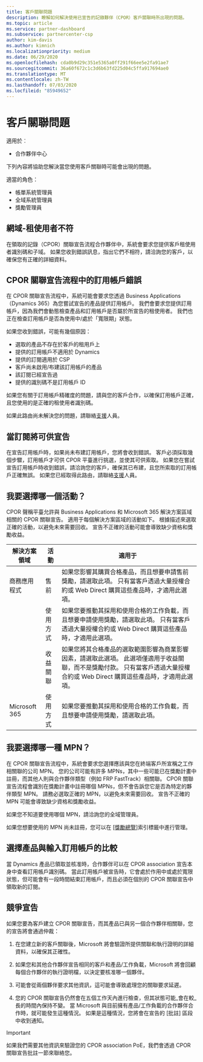 ```yaml
---
title: 客戶關聯問題
description: 瞭解如何解決使用已宣告的記錄夥伴（CPOR）客戶關聯時所出現的問題。
ms.topic: article
ms.service: partner-dashboard
ms.subservice: partnercenter-csp
author: kim-davis
ms.author: kimnich
ms.localizationpriority: medium
ms.date: 06/29/2020
ms.openlocfilehash: cda0b9d29c351e5365a0ff291f66ee5e2fa91ae7
ms.sourcegitcommit: 36a60f672c1c3d6b63fd225d04c5ffa917694ae0
ms.translationtype: MT
ms.contentlocale: zh-TW
ms.lasthandoff: 07/03/2020
ms.locfileid: "85949652"
---
```

# <a name="customer-association-issues"></a>客戶關聯問題

適用於︰

- 合作夥伴中心

下列內容將協助您解決當您使用客戶關聯時可能會出現的問題。

適當的角色：

- 帳單系統管理員
- 全域系統管理員
- 獎勵管理員

## <a name="domain-tenant-mismatch"></a>網域-租使用者不符

在領取的記錄（CPOR）關聯宣告流程合作夥伴中，系統會要求您提供客戶租使用者識別碼和子域。 如果您收到錯誤訊息，指出它們不相符，請洽詢您的客戶，以確保您有正確的詳細資料。

## <a name="subscription-errors-in-the-cpor-association-claim-flow"></a>CPOR 關聯宣告流程中的訂用帳戶錯誤

在 CPOR 關聯宣告流程中，系統可能會要求您透過 Business Applications （Dynamics 365）為您嘗試宣告的產品提供訂用帳戶。 我們會要求您提供訂用帳戶，因為我們會動態檢查產品和訂用帳戶是否屬於所宣告的租使用者。 我們也正在檢查訂用帳戶是否為使用中/處於「寬限期」狀態。

如果您收到錯誤，可能有幾個原因：

- 選取的產品不存在於客戶的租用戶上
- 提供的訂用帳戶不適用於 Dynamics
- 提供的訂閱適用於 CSP
- 客戶尚未啟用/布建該訂用帳戶的產品
- 該訂閱已經宣告過
- 提供的識別碼不是訂用帳戶 ID

如果您有關于訂用帳戶精確度的問題，請與您的客戶合作，以確保訂用帳戶正確，且您使用的是正確的租使用者識別碼。

如果此路由尚未解決您的問題，請聯絡[支援](https://partner.microsoft.com/dashboard/support/incentives/servicerequests?category=incentives)人員。

## <a name="when-subscriptions-will-be-available-to-claim"></a>當訂閱將可供宣告

在宣告訂用帳戶時，如果尚未布建訂用帳戶，您將會收到錯誤。 客戶必須採取幾個步驟，訂用帳戶才可供 CPOR 平臺進行挑選，並使其可供索取。 如果您在嘗試宣告訂用帳戶時收到錯誤，請洽詢您的客戶，確保其已布建，且您所索取的訂用帳戶正確無誤。 如果您已經取得此路由，請聯絡[支援](https://partner.microsoft.com/dashboard/support/incentives/servicerequests?category=incentives)人員。

## <a name="which-activity-do-i-choose"></a>我要選擇哪一個活動？

CPOR 聲稱平臺允許與 Business Applications 和 Microsoft 365 解決方案區域相關的 CPOR 關聯宣告。 適用于每個解決方案區域的活動如下。 根據描述來選取正確的活動，以避免未來需要回收。 宣告不正確的活動可能會導致缺少資格和獎勵收益。


| 解決方案領域 | 活動 | 適用于 |
| ------ | ----------- | ----------- |
| 商務應用程式      | 售前   | 如果您影響其購買合格產品，而且想要申請售前獎勵，請選取此項。 只有當客戶透過大量授權合約或 Web Direct 購買這些產品時，才適用此選項。 |
|    |  使用方式  | 如果您要推動其採用和使用合格的工作負載，而且想要申請使用獎勵，請選取此項。 只有當客戶透過大量授權合約或 Web Direct 購買這些產品時，才適用此選項。 |
|    | 收益關聯   | 如果您將其合格產品的選取範圍影響為商業影響因素，請選取此選項。 此選項僅適用于收益關聯，而不是獎勵付款。 只有當客戶透過大量授權合約或 Web Direct 購買這些產品時，才適用此選項。   |
| Microsoft 365   | 使用方式   | 如果您要推動其採用和使用合格的工作負載，而且想要申請使用獎勵，請選取此項。 |

## <a name="which-mpn-do-i-choose"></a>我要選擇哪一種 MPN？

在 CPOR 關聯宣告流程中，系統會要求您選擇應該與您在終端客戶所宣稱之工作相關聯的公司 MPN。 您的公司可能有許多 MPNs，其中一些可能已在獎勵計畫中註冊，而其他人則與合作夥伴類型（例如 FRP FastTrack）相關聯。 CPOR 關聯宣告流程會識別在獎勵計畫中註冊哪個 MPNs，但不會告訴您它是否為特定的夥伴類型 MPN。 請務必選取正確的 MPN，以避免未來需要回收。 宣告不正確的 MPN 可能會導致缺少資格和獎勵收益。

如果您不知道要使用哪個 MPN，請洽詢您的全域管理員。

如果您想要使用的 MPN 尚未註冊，您可以在 [[獎勵總覽]](https://partner.microsoft.com/dashboard/incentives/enrollment/summary)索引標籤中進行管理。

## <a name="choosing-a-product-vs-entering-a-subscription"></a>選擇產品與輸入訂用帳戶的比較

當 Dynamics 產品已領取並核准時，合作夥伴可以在 CPOR association 宣告本身中查看訂用帳戶識別碼。 當此訂用帳戶被宣告時，它會處於作用中或處於寬限狀態，但可能會有一段時間結束訂用帳戶，而且必須在個別的 CPOR 關聯宣告中領取新的訂閱。

## <a name="competing-claims"></a>競爭宣告

如果您要為客戶建立 CPOR 關聯宣告，而其產品已與另一個合作夥伴相關聯，您的宣告將會通過仲裁：

1. 在您建立新的客戶關聯後，Microsoft 將會驗證所提供關聯和執行證明的詳細資料，以確保其正確性。

2. 如果您和其他合作夥伴宣告相同的客戶和產品/工作負載，Microsoft 將會回顧每個合作夥伴的執行證明檔，以決定要核准哪一個夥伴。

3. 可能會從兩個夥伴要求其他資訊，這可能會導致處理您的關聯要求延遲。

4. 您的 CPOR 關聯宣告仍然會在五個工作天內進行檢查，但其狀態可能_會在較_長的時間內保持不變。 當 Microsoft 與目前擁有產品/工作負載的合作夥伴合作時，就可能發生這種情況。 如果是這種情況，您將會在宣告的 [批註] 區段中收到通知。 

>[!IMPORTANT]
>如果我們需要其他資訊來驗證您的 CPOR association PoE，我們會透過 CPOR 關聯宣告批註一節來聯絡您。
